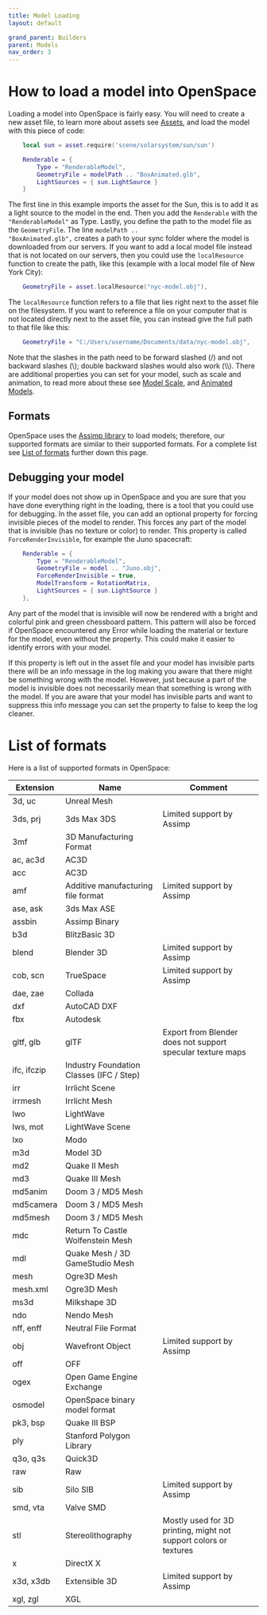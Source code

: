 ```yaml
---
title: Model Loading
layout: default

grand_parent: Builders
parent: Models
nav_order: 3
---
```


# How to load a model into OpenSpace
Loading a model into OpenSpace is fairly easy. You will need to create a new asset file, to learn more about assets see [Assets](../assets), and load the model with this piece of code:

~~~lua
    local sun = asset.require('scene/solarsystem/sun/sun')

    Renderable = {
        Type = "RenderableModel",
        GeometryFile = modelPath .. "BoxAnimated.glb",
        LightSources = { sun.LightSource }
    }
~~~

The first line in this example imports the asset for the Sun, this is to add it as a light source to the model in the end. Then you add the <code>Renderable</code> with the <code>"RenderableModel"</code> as Type. Lastly, you define the path to the model file as the <code>GeometryFile</code>. The line <code>modelPath .. "BoxAnimated.glb",</code> creates a path to your sync folder where the model is downloaded from our servers. If you want to add a local model file instead that is not located on our servers, then you could use the <code>localResource</code> function to create the path, like this (example with a local model file of New York City):

~~~lua
    GeometryFile = asset.localResource("nyc-model.obj"),
~~~

The <code>localResource</code> function refers to a file that lies right next to the asset file on the filesystem. If you want to reference a file on your computer that is not located directly next to the asset file, you can instead give the full path to that file like this:

~~~lua
    GeometryFile = "C:/Users/username/Documents/data/nyc-model.obj",
~~~

Note that the slashes in the path need to be forward slashed (/) and not backward slashes (\\); double backward slashes would also work (\\\\). There are additional properties you can set for your model, such as scale and animation, to read more about these see [Model Scale](../models/model-scale), and [Animated Models](../models/model-animation).

## Formats
OpenSpace uses the [Assimp library](https://github.com/assimp/assimp) to load models; therefore, our supported formats are similar to their supported formats. For a complete list see [List of formats](#list-of-formats) further down this page.

## Debugging your model
If your model does not show up in OpenSpace and you are sure that you have done everything right in the loading, there is a tool that you could use for debugging. In the asset file, you can add an optional property for forcing invisible pieces of the model to render. This forces any part of the model that is invisible (has no texture or color) to render. This property is called <code>ForceRenderInvisible</code>, for example the Juno spacecraft:

~~~lua
    Renderable = {
        Type = "RenderableModel",
        GeometryFile = model .. "Juno.obj",
        ForceRenderInvisible = true,
        ModelTransform = RotationMatrix,
        LightSources = { sun.LightSource }
    },
~~~

Any part of the model that is invisible will now be rendered with a bright and colorful pink and green chessboard pattern. This pattern will also be forced if OpenSpace encountered any Error while loading the material or texture for the model, even without the property. This could make it easier to identify errors with your model.

If this property is left out in the asset file and your model has invisible parts there will be an info message in the log making you aware that there might be something wrong with the model. However, just because a part of the model is invisible does not necessarily mean that something is wrong with the model. If you are aware that your model has invisible parts and want to suppress this info message you can set the property to false to keep the log cleaner.

# List of formats
Here is a list of supported formats in OpenSpace:

| Extension   | Name                                     | Comment                       |
| ----------- | ---------------------------------------- | ----------------------------- |
| 3d, uc      | Unreal Mesh                              |                               |
| 3ds, prj    | 3ds Max 3DS                              | Limited support by Assimp     |
| 3mf         | 3D Manufacturing Format                  |                               |
| ac, ac3d    | AC3D                                     |                               |
| acc         | AC3D                                     |                               |
| amf         | Additive manufacturing file format       | Limited support by Assimp     |
| ase, ask    | 3ds Max ASE                              |                               |
| assbin      | Assimp Binary                            |                               |
| b3d         | BlitzBasic 3D                            |                               |
| blend       | Blender 3D                               | Limited support by Assimp     |
| cob, scn    | TrueSpace                                | Limited support by Assimp     |
| dae, zae    | Collada                                  |                               |
| dxf         | AutoCAD DXF                              |                               |
| fbx         | Autodesk                                 |                               |
| gltf, glb   | glTF                                     | Export from Blender does not support specular texture maps |
| ifc, ifczip | Industry Foundation Classes (IFC / Step) |                               |
| irr         | Irrlicht Scene                           |                               |
| irrmesh     | Irrlicht Mesh                            |                               |
| lwo         | LightWave                                |                               |
| lws, mot    | LightWave Scene                          |                               |
| lxo         | Modo                                     |                               |
| m3d         | Model 3D                                 |                               |
| md2         | Quake II Mesh                            |                               |
| md3         | Quake III Mesh                           |                               |
| md5anim     | Doom 3 / MD5 Mesh                        |                               |
| md5camera   | Doom 3 / MD5 Mesh                        |                               |
| md5mesh     | Doom 3 / MD5 Mesh                        |                               |
| mdc         | Return To Castle Wolfenstein Mesh        |                               |
| mdl         | Quake Mesh / 3D GameStudio Mesh          |                               |
| mesh        | Ogre3D Mesh                              |                               |
| mesh.xml    | Ogre3D Mesh                              |                               |
| ms3d        | Milkshape 3D                             |                               |
| ndo         | Nendo Mesh                               |                               |
| nff, enff   | Neutral File Format                      |                               |
| obj         | Wavefront Object                         | Limited support by Assimp     |
| off         | OFF                                      |                               |
| ogex        | Open Game Engine Exchange                |                               |
| osmodel     | OpenSpace binary model format            |                               |
| pk3, bsp    | Quake III BSP                            |                               |
| ply         | Stanford Polygon Library                 |                               |
| q3o, q3s    | Quick3D                                  |                               |
| raw         | Raw                                      |                               |
| sib         | Silo SIB                                 | Limited support by Assimp     |
| smd, vta    | Valve SMD                                |                               |
| stl         | Stereolithography                        | Mostly used for 3D printing, might not support colors or textures |
| x           | DirectX X                                |                               |
| x3d, x3db   | Extensible 3D                            | Limited support by Assimp     |
| xgl, zgl    | XGL                                      |                               |
